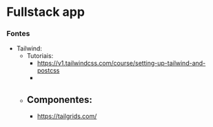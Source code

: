 # Fullstack app

### Fontes

- Tailwind:
  - Tutoriais:
    - https://v1.tailwindcss.com/course/setting-up-tailwind-and-postcss
    -
  - Componentes:
    -
    - https://tailgrids.com/
